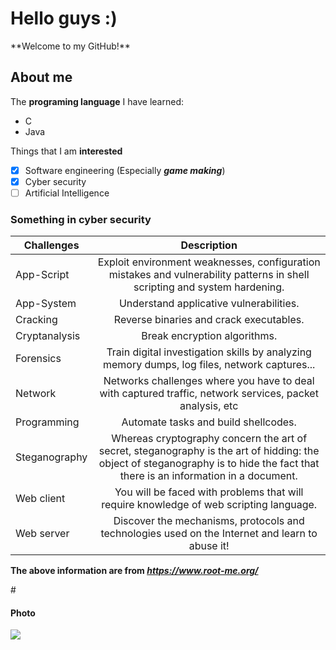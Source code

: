 <h1>Hello guys :)</h1>
**Welcome to my GitHub!**
<h2>About me</h2>

The **programing language** I have learned:
* C
* Java

Things that I am **interested**
- [X] Software engineering (Especially <i>**game making**</i>)
- [X] Cyber security
- [ ] Artificial Intelligence

<h3>Something in cyber security</h3>

| Challenges | Description |
|------------|:-----------:|
| App-Script | Exploit environment weaknesses, configuration mistakes and vulnerability patterns in shell scripting and system hardening. |
| App-System | Understand applicative vulnerabilities. |
| Cracking | Reverse binaries and crack executables. |
| Cryptanalysis | Break encryption algorithms. |
| Forensics | Train digital investigation skills by analyzing memory dumps, log files, network captures... |
| Network | Networks challenges where you have to deal with captured traffic, network services, packet analysis, etc |
| Programming | Automate tasks and build shellcodes. |
| Steganography | Whereas cryptography concern the art of secret, steganography is the art of hidding: the object of steganography is to hide the fact that there is an information in a document. |
| Web client | You will be faced with problems that will require knowledge of web scripting language. |
| Web server | Discover the mechanisms, protocols and technologies used on the Internet and learn to abuse it! |

<b>The above information are from *https://www.root-me.org/* </b>

#<h4>Photo</h4>
![](~/Desktop/photo.jpg)

